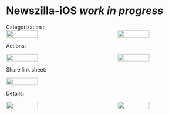 # Newszilla-iOS <i>work in progress</i>

<main style="display: block; width: 100vw">
  Categorization :<br />
  <div style="display: flex; flex-direction: row; gap: 1rem">
    <img src="https://github.com/Artemis-CtrlAltDel/Newszilla-iOS/assets/75863595/f8fe57f8-aaf1-4fc2-bd1d-86f58fc07146" style="width: 30%" />
    <img src="https://github.com/Artemis-CtrlAltDel/Newszilla-iOS/assets/75863595/e87f36df-002a-4ac4-9829-9ed8e0d4c06d" style="width: 30%" />
  </div>

  Actions:<br />
  <div style="display: flex; flex-direction: row; gap: 1rem">
    <img src="https://github.com/Artemis-CtrlAltDel/Newszilla-iOS/assets/75863595/500c9275-caa4-4b47-9eb4-efdeb77663f7" style="width: 30%" />
    <img src="https://github.com/Artemis-CtrlAltDel/Newszilla-iOS/assets/75863595/88a0ae28-a4ab-4a64-90c4-03c05efa1b94" style="width: 30%" />
  </div>

  Share link sheet:<br />
  <div style="display: flex; flex-direction: row; gap: 1rem">
    <img src="https://github.com/Artemis-CtrlAltDel/Newszilla-iOS/assets/75863595/c57cdfd7-e103-445c-a978-da8760689796" style="width: 30%" />
  </div>

  Details:<br />
  <div style="display: flex; flex-direction: row; gap: 1rem">
    <img src="https://github.com/Artemis-CtrlAltDel/Newszilla-iOS/assets/75863595/cde0a97d-a045-49b4-a0f1-1eac936950fe" style="width: 30%" />
    <img src="https://github.com/Artemis-CtrlAltDel/Newszilla-iOS/assets/75863595/3308f34b-4d14-4304-91fb-b05e6b218a54" style="width: 30%" />
  </div>
</main>
